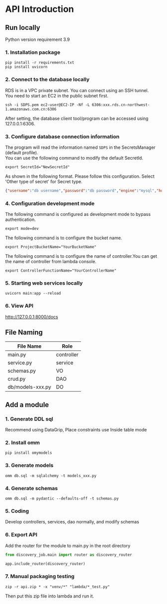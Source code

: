# API Introduction
## Run locally
Python version requirement 3.9
### 1. Installation package
```shell
pip install -r requirements.txt
pip install uvicorn
```
### 2. Connect to the database locally
RDS is in a VPC private subnet. You can connect using an SSH tunnel.  
You need to start an EC2 in the public subnet first.
```shell
ssh -i SDPS.pem ec2-user@EC2-IP -Nf -L 6306:xxx.rds.cn-northwest-1.amazonaws.com.cn:6306
```
After setting, the database client tool/program can be accessed using 127.0.0.1:6306.
### 3. Configure database connection information
The program will read the information named `SDPS` in the SecretsManager (default profile).  
You can use the following command to modify the default SecretId.
```shell
export SecretId="NewSecretId"
```
As shown in the following format. Please follow this configuration. Select 'Other type of secret' for Secret type.
```json
{"username":"db username","password":"db password","engine":"mysql","host":"127.0.0.1","port":6306}
```
### 4. Configuration development mode
The following command is configured as development mode to bypass authentication.
```shell
export mode=dev
```
The following command is to configure the bucket name.
```shell
export ProjectBucketName="YourBucketName"
```
The following command is to configure the name of controller.You can get the name of controller from lambda console.
```shell
export ControllerFunctionName="YourControllerName"
```
### 5. Starting web services locally
```shell
uvicorn main:app --reload
```
### 6. View API
http://127.0.0.1:8000/docs

## File Naming
| File Name         | Role        |
|------------------|-----------|
| main.py          | controller |
| service.py       | service   |
| schemas.py       | VO        |
| crud.py          | DAO       |
| db/models-xxx.py | DO        |

## Add a module
### 1. Generate DDL sql
Recommend using DataGrip, Place constraints use Inside table mode
### 2. Install omm
```shell
pip install omymodels
```
### 3. Generate models
```shell
omm db.sql -m sqlalchemy -t models_xxx.py
```
### 4. Generate schemas
```shell
omm db.sql -m pydantic --defaults-off -t schemas.py
```
### 5. Coding
Develop controllers, services, dao normally, and modify schemas
### 6. Export API
Add the router for the module to main.py in the root directory

```python
from discovery_job.main import router as discovery_router

app.include_router(discovery_router)
```

### 7. Manual packaging testing
```shell
zip -r api.zip * -x "venv/*" "lambda/*_test.py"
```
Then put this zip file into lambda and run it.